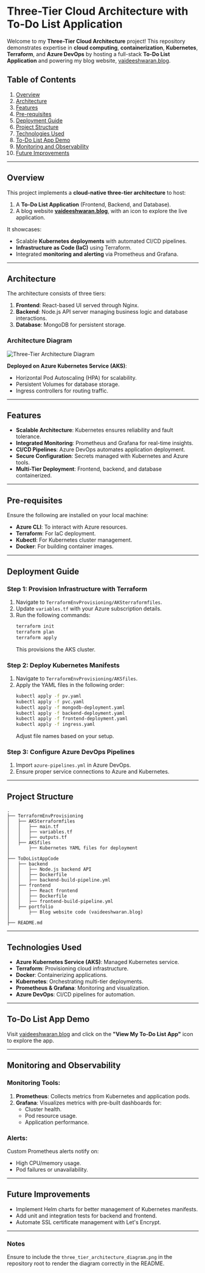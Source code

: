 
# Three-Tier Cloud Architecture with To-Do List Application

Welcome to my **Three-Tier Cloud Architecture** project! This repository demonstrates expertise in **cloud computing**, **containerization**, **Kubernetes**, **Terraform**, and **Azure DevOps** by hosting a full-stack **To-Do List Application** and powering my blog website, [vaideeshwaran.blog](https://vaideeshwaran.blog).

## Table of Contents
1. [Overview](#overview)
2. [Architecture](#architecture)
3. [Features](#features)
4. [Pre-requisites](#pre-requisites)
5. [Deployment Guide](#deployment-guide)
6. [Project Structure](#project-structure)
7. [Technologies Used](#technologies-used)
8. [To-Do List App Demo](#to-do-list-app-demo)
9. [Monitoring and Observability](#monitoring-and-observability)
10. [Future Improvements](#future-improvements)

---

## Overview

This project implements a **cloud-native three-tier architecture** to host:
1. A **To-Do List Application** (Frontend, Backend, and Database).
2. A blog website **[vaideeshwaran.blog](https://vaideeshwaran.blog)**, with an icon to explore the live application.

It showcases:
- Scalable **Kubernetes deployments** with automated CI/CD pipelines.
- **Infrastructure as Code (IaC)** using Terraform.
- Integrated **monitoring and alerting** via Prometheus and Grafana.

---

## Architecture

The architecture consists of three tiers:
1. **Frontend**: React-based UI served through Nginx.
2. **Backend**: Node.js API server managing business logic and database interactions.
3. **Database**: MongoDB for persistent storage.

### Architecture Diagram

![Three-Tier Architecture Diagram](three_tier_architecture_diagram.png)

**Deployed on Azure Kubernetes Service (AKS)**:
- Horizontal Pod Autoscaling (HPA) for scalability.
- Persistent Volumes for database storage.
- Ingress controllers for routing traffic.

---

## Features

- **Scalable Architecture**: Kubernetes ensures reliability and fault tolerance.
- **Integrated Monitoring**: Prometheus and Grafana for real-time insights.
- **CI/CD Pipelines**: Azure DevOps automates application deployment.
- **Secure Configuration**: Secrets managed with Kubernetes and Azure tools.
- **Multi-Tier Deployment**: Frontend, backend, and database containerized.

---

## Pre-requisites

Ensure the following are installed on your local machine:
- **Azure CLI**: To interact with Azure resources.
- **Terraform**: For IaC deployment.
- **Kubectl**: For Kubernetes cluster management.
- **Docker**: For building container images.

---

## Deployment Guide

### Step 1: Provision Infrastructure with Terraform
1. Navigate to `TerraformEnvProvisioning/AKSterraformfiles`.
2. Update `variables.tf` with your Azure subscription details.
3. Run the following commands:
    ```bash
    terraform init
    terraform plan
    terraform apply
    ```
   This provisions the AKS cluster.

### Step 2: Deploy Kubernetes Manifests
1. Navigate to `TerraformEnvProvisioning/AKSfiles`.
2. Apply the YAML files in the following order:
    ```bash
    kubectl apply -f pv.yaml
    kubectl apply -f pvc.yaml
    kubectl apply -f mongodb-deployment.yaml
    kubectl apply -f backend-deployment.yaml
    kubectl apply -f frontend-deployment.yaml
    kubectl apply -f ingress.yaml
    ```
   Adjust file names based on your setup.

### Step 3: Configure Azure DevOps Pipelines
1. Import `azure-pipelines.yml` in Azure DevOps.
2. Ensure proper service connections to Azure and Kubernetes.

---

## Project Structure

```plaintext
.
├── TerraformEnvProvisioning
│   ├── AKSterraformfiles
│   │   ├── main.tf
│   │   ├── variables.tf
│   │   ├── outputs.tf
│   ├── AKSfiles
│       ├── Kubernetes YAML files for deployment
│
├── ToDoListAppCode
│   ├── backend
│   │   ├── Node.js backend API
│   │   ├── Dockerfile
│   │   ├── backend-build-pipeline.yml
│   ├── frontend
│   │   ├── React frontend
│   │   ├── Dockerfile
│   │   ├── frontend-build-pipeline.yml
│   ├── portfolio
│       ├── Blog website code (vaideeshwaran.blog)
│
├── README.md
```

---

## Technologies Used

- **Azure Kubernetes Service (AKS)**: Managed Kubernetes service.
- **Terraform**: Provisioning cloud infrastructure.
- **Docker**: Containerizing applications.
- **Kubernetes**: Orchestrating multi-tier deployments.
- **Prometheus & Grafana**: Monitoring and visualization.
- **Azure DevOps**: CI/CD pipelines for automation.

---

## To-Do List App Demo

Visit [vaideeshwaran.blog](https://vaideeshwaran.blog) and click on the **"View My To-Do List App"** icon to explore the app.

---

## Monitoring and Observability

### Monitoring Tools:
1. **Prometheus**: Collects metrics from Kubernetes and application pods.
2. **Grafana**: Visualizes metrics with pre-built dashboards for:
    - Cluster health.
    - Pod resource usage.
    - Application performance.

### Alerts:
Custom Prometheus alerts notify on:
- High CPU/memory usage.
- Pod failures or unavailability.

---

## Future Improvements

- Implement Helm charts for better management of Kubernetes manifests.
- Add unit and integration tests for backend and frontend.
- Automate SSL certificate management with Let's Encrypt.

---

### Notes

Ensure to include the `three_tier_architecture_diagram.png` in the repository root to render the diagram correctly in the README.

